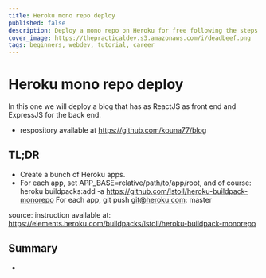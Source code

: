 ```yaml
---
title: Heroku mono repo deploy
published: false
description: Deploy a mono repo on Heroku for free following the steps below
cover_image: https://thepracticaldev.s3.amazonaws.com/i/deadbeef.png
tags: beginners, webdev, tutorial, career
---
```

# Heroku mono repo deploy
In this one we will deploy a blog that has as ReactJS as front end and ExpressJS for the back end.
- respository available at https://github.com/kouna77/blog

## TL;DR
- Create a bunch of Heroku apps.
- For each app, set APP_BASE=relative/path/to/app/root, and of course: heroku buildpacks:add -a <app> https://github.com/lstoll/heroku-buildpack-monorepo
For each app, git push git@heroku.com:<app> master

source: instruction available at: https://elements.heroku.com/buildpacks/lstoll/heroku-buildpack-monorepo

## Summary
- 